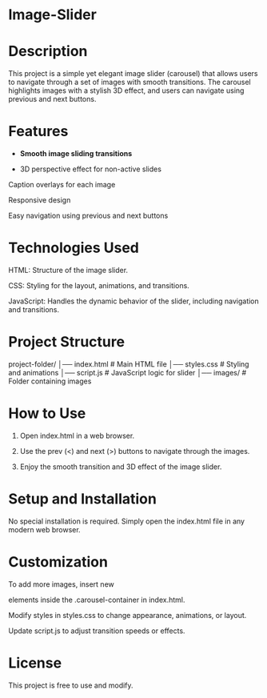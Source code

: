# Image-Slider

# Description

This project is a simple yet elegant image slider (carousel) that allows users to navigate through a set of images with smooth transitions. The carousel highlights images with a stylish 3D effect, and users can navigate using previous and next buttons.

# Features
- **Smooth image sliding transitions**

- 3D perspective effect for non-active slides

Caption overlays for each image

Responsive design

Easy navigation using previous and next buttons

# Technologies Used

HTML: Structure of the image slider.

CSS: Styling for the layout, animations, and transitions.

JavaScript: Handles the dynamic behavior of the slider, including navigation and transitions.

# Project Structure

project-folder/
│── index.html        # Main HTML file
│── styles.css        # Styling and animations
│── script.js         # JavaScript logic for slider
│── images/           # Folder containing images

# How to Use

1. Open index.html in a web browser.

2. Use the prev (<) and next (>) buttons to navigate through the images.

3. Enjoy the smooth transition and 3D effect of the image slider.

# Setup and Installation

No special installation is required. Simply open the index.html file in any modern web browser.

# Customization

To add more images, insert new <div class="carousel-slide"> elements inside the .carousel-container in index.html.

Modify styles in styles.css to change appearance, animations, or layout.

Update script.js to adjust transition speeds or effects.

# License

This project is free to use and modify.
